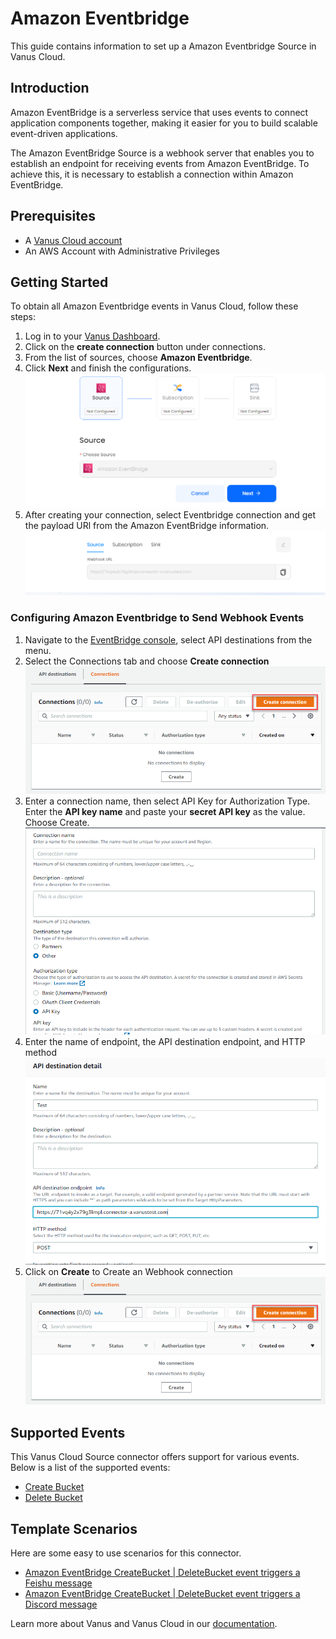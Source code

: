# Amazon Eventbridge

This guide contains information to set up a Amazon Eventbridge Source in Vanus Cloud.

## Introduction

Amazon EventBridge is a serverless service that uses events to connect application components together, making it easier for you to build scalable event-driven applications.

The Amazon EventBridge Source is a webhook server that enables you to establish an endpoint for receiving events from Amazon EventBridge. To achieve this, it is necessary to establish a connection within Amazon EventBridge.

## Prerequisites

- A [Vanus Cloud account](https://cloud.vanus.ai)
- An AWS Account with Administrative Privileges

## Getting Started

To obtain all Amazon Eventbridge events in Vanus Cloud, follow these steps:

1. Log in to your [Vanus Dashboard](https://cloud.vanus.ai/dashboard).
2. Click on the **create connection** button under connections.
3. From the list of sources, choose **Amazon Eventbridge**.
4. Click **Next** and finish the configurations.
   ![](images/eventbridge.png)
5. After creating your connection, select Eventbridge connection and get the payload URl from the Amazon EventBridge information.
   ![](images/eventbridge-webhook.png)

### Configuring Amazon Eventbridge to Send Webhook Events

1. Navigate to the [EventBridge console](https://console.aws.amazon.com/events/home), select API destinations from the menu.
2. Select the Connections tab and choose **Create connection**
   ![](images/eventbridge-apidestinations.png)
3. Enter a connection name, then select API Key for Authorization Type. Enter the **API key name** and paste your **secret API key** as the value. Choose Create.
   ![](images/eventbridge-auth.png)
4. Enter the name of endpoint, the API destination endpoint, and HTTP method
   ![](images/eventbridge-connection.png)
5. Click on **Create** to Create an Webhook connection
   ![](images/eventbridge-apidestinations.png)

## Supported Events

This Vanus Cloud Source connector offers support for various events. Below is a list of the supported events:

- [Create Bucket](events.md#create-bucket)
- [Delete Bucket](events.md#delete-bucket)

## Template Scenarios

Here are some easy to use scenarios for this connector.

- [Amazon EventBridge CreateBucket | DeleteBucket event triggers a Feishu message](https://cloud.vanus.ai/connections/wizard?source=aws-eventbridge&sink=feishu&id=20230329_1)
- [Amazon EventBridge CreateBucket | DeleteBucket event triggers a Discord message](https://cloud.vanus.ai/connections/wizard?source=aws-eventbridge&sink=discord&id=20230406_2)

Learn more about Vanus and Vanus Cloud in our [documentation](https://docs.vanus.ai).
